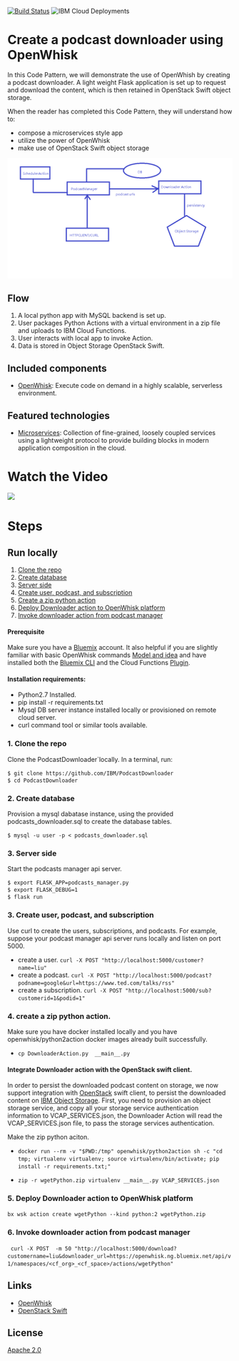 [![Build Status](https://travis-ci.org/IBM/PodcastDownloader.svg?branch=master)](https://travis-ci.org/IBM/PodcastDownloader)
![IBM Cloud Deployments](https://metrics-tracker.mybluemix.net/stats/527357940ca5e1027fbf945add3b15c4/badge.svg)

# Create a podcast downloader using OpenWhisk
In this Code Pattern, we will demonstrate the use of OpenWhish by creating a podcast downloader.  A light weight Flask application is set up to request and download the content, which is then retained in OpenStack Swift object storage.

When the reader has completed this Code Pattern, they will understand how to:

* compose a microservices style app
* utilize the power of OpenWhisk
* make use of OpenStack Swift object storage

![Architecture](pics/11111.png)

## Flow
1. A local python app with MySQL backend is set up.
2. User packages Python Actions with a virtual environment in a zip file and uploads to IBM Cloud Functions.
3. User interacts with local app to invoke Action.
4. Data is stored in Object Storage OpenStack Swift.

## Included components
* [OpenWhisk](https://console.ng.bluemix.net/openwhisk): Execute code on demand in a highly scalable, serverless environment.

## Featured technologies
* [Microservices](https://www.ibm.com/developerworks/community/blogs/5things/entry/5_things_to_know_about_microservices?lang=en): Collection of fine-grained, loosely coupled services using a lightweight protocol to provide building blocks in modern application composition in the cloud.

# Watch the Video
[![](http://img.youtube.com/vi/95hDtAAzNnw/0.jpg)](https://www.youtube.com/watch?v=95hDtAAzNnw)

# Steps

## Run locally

1. [Clone the repo](1#-clone-the-repo)
2. [Create database](#2-create-database)
3. [Server side](#3-server-side)
4. [Create user, podcast, and subscription](#4-create-user-podcast-and-database)
5. [Create a zip python action](#5-create-a-zip-python-action)
6. [Deploy Downloader action to OpenWhisk platform](#6-deploy-downloader-action-to-openwhisk-platform)
7. [Invoke downloader action from podcast manager](#7-invoke-downloader-action-from-podcast-manager)

#### Prerequisite
Make sure you have a [Bluemix](https://console.ng.bluemix.net) account.
It also helpful if you are slightly familiar with basic OpenWhisk commands [Model and idea](https://github.com/IBM/openwhisk-action-trigger-rule) and have installed both the [Bluemix CLI](https://console.bluemix.net/docs/cli/reference/bluemix_cli/download_cli.html) and the Cloud Functions [Plugin](https://console.bluemix.net/openwhisk/learn/cli).

#### Installation requirements:
- Python2.7 Installed.
- pip install -r requirements.txt
- Mysql DB server instance installed locally or provisioned on remote cloud server.
- curl command tool or similar tools available.

### 1. Clone the repo
Clone the PodcastDownloader`locally.  In a terminal, run:
```
$ git clone https://github.com/IBM/PodcastDownloader
$ cd PodcastDownloader
```

### 2. Create database
Provision a mysql dabatase instance, using the provided podcasts_downloader.sql to create the database
tables.
```
$ mysql -u user -p < podcasts_downloader.sql
```

### 3. Server side
Start the podcasts manager api server.
```
$ export FLASK_APP=podcasts_manager.py
$ export FLASK_DEBUG=1
$ flask run
```
### 3. Create user, podcast, and subscription
Use curl to create the users, subscriptions, and podcasts.
For example, suppose your podcast manager api server runs locally and listen on port 5000.
- create a user. `curl -X POST "http://localhost:5000/customer?name=liu"`
- create a podcast. `curl -X POST "http://localhost:5000/podcast?podname=google&url=https://www.ted.com/talks/rss"`
- create a subscription. `curl -X POST "http://localhost:5000/sub?customerid=1&podid=1"`

### 4. create a zip python action.
Make sure you have docker installed locally and you have openwhisk/python2action
docker images already built successfully.
- `cp DownloaderAction.py  __main__.py`

#### Integrate Downloader action with the OpenStack swift client.
In order to persist the downloaded podcast content on storage, we now support integration
with [OpenStack](https://www.openstack.org) swift client, to persist the downloaded content on [IBM Object Storage](https://www.bluemix.com).
First, you need to provision an object storage service, and copy all your storage service
authentication information to VCAP_SERVICES.json, the Downloader Action will read the VCAP_SERVICES.json
file, to pass the storage services authentication.

Make the zip python aciton.
- `docker run --rm -v "$PWD:/tmp" openwhisk/python2action sh
-c "cd tmp; virtualenv virtualenv; source virtualenv/bin/activate; pip install -r requirements.txt;"`

- `zip -r wgetPython.zip virtualenv __main__.py VCAP_SERVICES.json`

### 5. Deploy Downloader action to OpenWhisk platform

`bx wsk action create wgetPython --kind python:2 wgetPython.zip`

### 6. Invoke downloader action from podcast manager
` curl -X POST  -m 50 "http://localhost:5000/download?customername=liu&downloader_url=https://openwhisk.ng.bluemix.net/api/v1/namespaces/<cf_org>_<cf_space>/actions/wgetPython"` 

## Links

* [OpenWhisk](https://openwhisk.apache.org/)
* [OpenStack Swift](https://wiki.openstack.org/wiki/Swift)

## License
[Apache 2.0](LICENSE)
